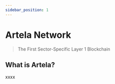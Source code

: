 ```yaml
---
sidebar_position: 1
---
```


# Artela Network

> The First Sector-Specific Layer 1 Blockchain

## What is Artela?


xxxx

